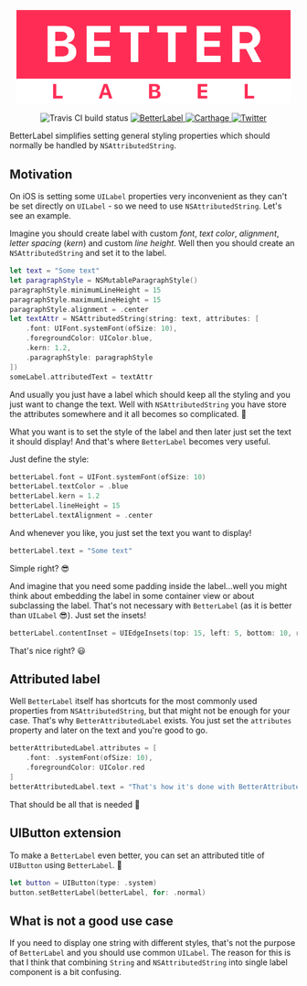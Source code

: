 <p align="center">
    <img src="Logo.png" width="480” max-width="90%" alt="BetterLabel" />
</p>

<p align="center">
    <img src="https://travis-ci.com/olejnjak/BetterLabel.svg?branch=master" alt="Travis CI build status">
    <a href="https://http://cocoapods.org/pods/BetterLabel">
        <img src="https://img.shields.io/cocoapods/v/BetterLabel.svg?style=flat)](http://cocoapods.org/pods/BetterLabel" alt="BetterLabel">
    </a>
    <a href="https://github.com/Carthage/Carthage">
        <img src="https://img.shields.io/badge/carthage-compatible-brightgreen.svg?style=flat" alt="Carthage" />
    </a>
    <a href="https://twitter.com/olejnjak">
        <img src="https://img.shields.io/badge/twitter-@olejnjak-blue.svg?style=flat" alt="Twitter" />
    </a>
</p>

BetterLabel simplifies setting general styling properties which should normally be handled by `NSAttributedString`.

## Motivation

On iOS is setting some `UILabel` properties very inconvenient as they can't be set directly on `UILabel` - so we need to use `NSAttributedString`. Let's see an example.

Imagine you should create label with custom _font_, _text color_, _alignment_,  _letter spacing_ (_kern_) and custom _line height_. Well then you should create an `NSAttributedString` and set it to the label.

```swift
let text = "Some text"
let paragraphStyle = NSMutableParagraphStyle()
paragraphStyle.minimumLineHeight = 15
paragraphStyle.maximumLineHeight = 15
paragraphStyle.alignment = .center
let textAttr = NSAttributedString(string: text, attributes: [
    .font: UIFont.systemFont(ofSize: 10),
    .foregroundColor: UIColor.blue,
    .kern: 1.2,
    .paragraphStyle: paragraphStyle
])
someLabel.attributedText = textAttr
```

And usually you just have a label which should keep all the styling and you just want to change the text. Well with `NSAttributedString` you have store the attributes somewhere and it all becomes so complicated. 😬

What you want is to set the style of the label and then later just set the text it should display! And that's where `BetterLabel` becomes very useful. 

Just define the style:

```swift
betterLabel.font = UIFont.systemFont(ofSize: 10)
betterLabel.textColor = .blue
betterLabel.kern = 1.2
betterLabel.lineHeight = 15
betterLabel.textAlignment = .center
```

And whenever you like, you just set the text you want to display!

```swift
betterLabel.text = "Some text"
```

Simple right? 😎

And imagine that you need some padding inside the label...well you might think about embedding the label in some container view or about subclassing the label. That's not necessary with `BetterLabel` (as it is better than `UILabel` 😎). Just set the insets!

```swift
betterLabel.contentInset = UIEdgeInsets(top: 15, left: 5, bottom: 10, right: 12)
```

That's nice right? 😃

## Attributed label

Well `BetterLabel` itself has shortcuts for the most commonly used properties from `NSAttributedString`, but that might not be enough for your case. That's why `BetterAttributedLabel` exists. You just set the `attributes` property and later on the text and you're good to go.

```swift
betterAttributedLabel.attributes = [
    .font: .systemFont(ofSize: 10),
    .foregroundColor: UIColor.red
]
betterAttributedLabel.text = "That's how it's done with BetterAttributedLabel 😎"
```

That should be all that is needed 🙂

## UIButton extension

To make a `BetterLabel` even better, you can set an attributed title of `UIButton` using `BetterLabel`. 🎉

```swift
let button = UIButton(type: .system)
button.setBetterLabel(betterLabel, for: .normal)
```

## What is not a good use case

If you need to display one string with different styles, that's not the purpose of `BetterLabel` and you should use common `UILabel`. The reason for this is that I think that combining `String` and `NSAttributedString` into single label component is a bit confusing.
